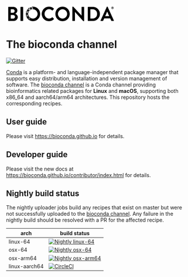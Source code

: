 ![](https://raw.githubusercontent.com/bioconda/bioconda-recipes/master/logo/bioconda_monochrome_small.png
 "Bioconda")

# The bioconda channel

[![Gitter](https://badges.gitter.im/bioconda/bioconda-recipes.svg)](https://gitter.im/bioconda/Lobby?utm_source=badge&utm_medium=badge&utm_campaign=pr-badge)

[Conda](http://anaconda.org) is a platform- and language-independent package
manager that supports easy distribution, installation and version management of
software. The [bioconda channel](https://anaconda.org/bioconda) is a Conda
channel providing bioinformatics related packages for **Linux** and **macOS**, 
supporting both x86_64 and aarch64/arm64 architectures.
This repository hosts the corresponding recipes.

## User guide

Please visit https://bioconda.github.io for details. 

## Developer guide

Please visit the new docs at https://bioconda.github.io/contributor/index.html for details.

## Nightly build status
The nightly uploader jobs build any recipes that exist on master but were not successfully uploaded to the [bioconda channel](https://anaconda.org/bioconda). Any failure in the nightly build should be resolved with a PR for the affected recipe.

| arch | build status |
|------|--------------|
| linux-64 | [![Nightly linux-64](https://dev.azure.com/bioconda/bioconda-recipes/_apis/build/status/Nightly%20uploader?branchName=master&jobName=build_and_push_linux&label=Nightly%20linux-64)](https://dev.azure.com/bioconda/bioconda-recipes/_build/latest?definitionId=4) |
| osx-64 | [![Nightly osx-64](https://dev.azure.com/bioconda/bioconda-recipes/_apis/build/status/Nightly%20uploader?branchName=master&jobName=build_and_push_osx&label=Nightly%20osx-64)](https://dev.azure.com/bioconda/bioconda-recipes/_build/latest?definitionId=4) |
| osx-arm64 | [![Nightly osx-arm64](https://github.com/bioconda/bioconda-recipes/actions/workflows/nightly.yml/badge.svg)](https://github.com/bioconda/bioconda-recipes/actions/workflows/nightly.yml) |
| linux-aarch64 |[![CircleCI](https://dl.circleci.com/insights-snapshot/gh/bioconda/bioconda-recipes/master/Nightly%20(ARM)/badge.svg?window=24h)](https://app.circleci.com/insights/github/bioconda/bioconda-recipes/workflows/Nightly%20(ARM)/overview?branch=master&reporting-window=last-24-hours) |
